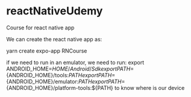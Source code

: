 # reactNativeUdemy
Course for react native app

We can create the react native app as:

yarn create expo-app RNCourse

if we need to run in an emulator, we need to run:
export ANDROID_HOME=${HOME}/Android/Sdk
export PATH=${ANDROID_HOME}/tools:${PATH}
export PATH=${ANDROID_HOME}/emulator:${PATH}
export PATH=${ANDROID_HOME}/platform-tools:${PATH}
to know where is our device
